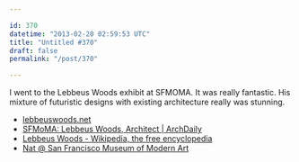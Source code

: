 ```yaml
---

id: 370
datetime: "2013-02-20 02:59:53 UTC"
title: "Untitled #370"
draft: false
permalink: "/post/370"

---
```


I went to the Lebbeus Woods exhibit at SFMOMA. It was really fantastic. His mixture of futuristic designs with existing architecture really was stunning. 

 
 * [lebbeuswoods.net](http://lebbeuswoods.net/)
 * [SFMoMA: Lebbeus Woods, Architect | ArchDaily](http://www.archdaily.com/316687/sfmoma-lebbeus-woods-architect/)
 * [Lebbeus Woods - Wikipedia, the free encyclopedia](http://en.wikipedia.org/wiki/Lebbeus_Woods)
 * [Nat @ San Francisco Museum of Modern Art](https://foursquare.com/icco/checkin/5122a72ae4b0af331bc0a78d?s=zi-4y75jf51A_FQAFaP8Oi-QGsE&ref=tw)



